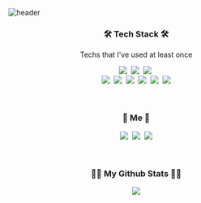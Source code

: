 ![header](https://capsule-render.vercel.app/api?type=waving&color=auto&height=270&section=header&text=Taeho%20Kim&fontSize=90&animation=fadeIn&fontAlignY=38&desc=I%20wish%20you%20have%20a%20nice%20day&descAlignY=55&descAlign=62)

<h3 align="center">🛠 Tech Stack 🛠</h3>
<p align="center"> Techs that I've used at least once </p>
<p align="center"> 
  <a href="https://img.shields.io/badge/Java-007396?style=flat-square&logo=Java&logoColor=white"><img src="https://img.shields.io/badge/Java-007396?style=flat-square&logo=Java&logoColor=white"/></a>&nbsp 
  <a href="https://img.shields.io/badge/Javascript-ffb13b?style=flat-square&logo=javascript&logoColor=white"><img src="https://img.shields.io/badge/Javascript-ffb13b?style=flat-square&logo=javascript&logoColor=white"/></a>&nbsp 
  <a href="https://img.shields.io/badge/Python-3766AB?style=flat-square&logo=Python&logoColor=white"><img src="https://img.shields.io/badge/Python-3766AB?style=flat-square&logo=Python&logoColor=white"/></a>&nbsp 
  <br>
  <a href="https://img.shields.io/badge/Spring-6DB33F?style=flat-square&logo=Spring&logoColor=white"><img src="https://img.shields.io/badge/Spring-6DB33F?style=flat-square&logo=Spring&logoColor=white"/></a>&nbsp 
  <a href="https://img.shields.io/badge/Oracle-F80000?style=flat-square&logo=Oracle&logoColor=white"><img src="https://img.shields.io/badge/Oracle-F80000?style=flat-square&logo=Oracle&logoColor=white"/></a>&nbsp 
  <a href="https://img.shields.io/badge/MySQL-4479A1?style=flat-square&logo=MySQL&logoColor=white"><img src="https://img.shields.io/badge/MySQL-4479A1?style=flat-square&logo=MySQL&logoColor=white"/></a>&nbsp 
  <a href="https://img.shields.io/badge/Docker-2496ED?style=flat-square&logo=Docker&logoColor=white"><img src="https://img.shields.io/badge/Docker-2496ED?style=flat-square&logo=Docker&logoColor=white"/></a>&nbsp 
  <a href="https://img.shields.io/badge/CentOS-262577?style=flat-square&logo=CentOS&logoColor=white"><img src="https://img.shields.io/badge/CentOS-262577?style=flat-square&logo=CentOS&logoColor=white"/></a>&nbsp 
  <a href="https://img.shields.io/badge/Ubuntu-E95420?style=flat-square&logo=Ubuntu&logoColor=white"><img src="https://img.shields.io/badge/Ubuntu-E95420?style=flat-square&logo=Ubuntu&logoColor=white"/></a>
</p>

<br>

<h3 align="center"> 🧸 Me 🧸 </h3>
<p align="center">
  <a href="https://abdc06.github.io/"><img src="https://img.shields.io/badge/Blog-4A4A4A?style=flat-square&logo=GitHub&logoColor=white&link=https://abdc06.github.io/"/></a>&nbsp
  <a href="https://www.instagram.com/abdc2806/"><img src="https://img.shields.io/badge/Instagram-E4405F?style=flat-square&logo=Instagram&logoColor=white&link=https://www.instagram.com/abdc2806/"/></a>&nbsp
  <a href="mailto:abdc2806@gmail.com"><img src="https://img.shields.io/badge/Gmail-d14836?style=flat-square&logo=Gmail&logoColor=white&link=abdc2806@gmail.com"/></a>
</p>

<br>

<h3 align="center">👩‍💻 My Github Stats 👩‍💻</h3>
<p align="center">
  <a href="https://github.com/anuraghazra/github-readme-stats"><img src="https://github-readme-stats.vercel.app/api?username=abdc06&hide_title=true&show_icons=true&include_all_commits=true&disable_animations=true&theme=vue"/></a>
</p>

<br>

<!--
**abdc06/abdc06** is a ✨ _special_ ✨ repository because its `README.md` (this file) appears on your GitHub profile.

Here are some ideas to get you started:

- 🔭 I’m currently working on ...
- 🌱 I’m currently learning ...
- 👯 I’m looking to collaborate on ...
- 🤔 I’m looking for help with ...
- 💬 Ask me about ...
- 📫 How to reach me: ...
- 😄 Pronouns: ...
- ⚡ Fun fact: ...
-->
